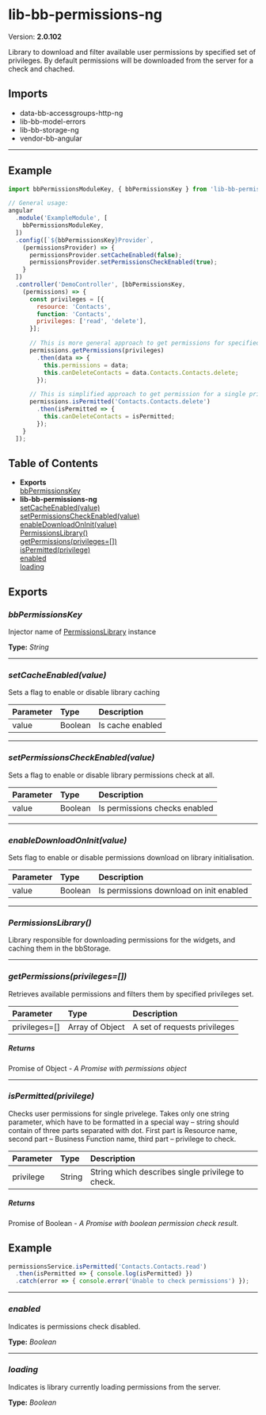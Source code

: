 # lib-bb-permissions-ng


Version: **2.0.102**

Library to download and filter available user permissions by specified set of privileges.
By default permissions will be downloaded from the server for a check and chached.

## Imports

* data-bb-accessgroups-http-ng
* lib-bb-model-errors
* lib-bb-storage-ng
* vendor-bb-angular

---

## Example

```javascript
import bbPermissionsModuleKey, { bbPermissionsKey } from 'lib-bb-permissions-ng';

// General usage:
angular
  .module('ExampleModule', [
    bbPermissionsModuleKey,
  ])
  .config([`${bbPermissionsKey}Provider`,
    (permissionsProvider) => {
      permissionsProvider.setCacheEnabled(false);
      permissionsProvider.setPermissionsCheckEnabled(true);
    }
  ])
  .controller('DemoController', [bbPermissionsKey,
    (permissions) => {
      const privileges = [{
        resource: 'Contacts',
        function: 'Contacts',
        privileges: ['read', 'delete'],
      }];

      // This is more general approach to get permissions for specified privileges
      permissions.getPermissions(privileges)
        .then(data => {
          this.permissions = data;
          this.canDeleteContacts = data.Contacts.Contacts.delete;
        });

      // This is simplified approach to get permission for a single privilege
      permissions.isPermitted('Contacts.Contacts.delete')
        .then(isPermitted => {
          this.canDeleteContacts = isPermitted;
        });
    }
  ]);
```

## Table of Contents
- **Exports**<br/>    <a href="#bbPermissionsKey">bbPermissionsKey</a><br/>
- **lib-bb-permissions-ng**<br/>    <a href="#lib-bb-permissions-ngsetCacheEnabled">setCacheEnabled(value)</a><br/>    <a href="#lib-bb-permissions-ngsetPermissionsCheckEnabled">setPermissionsCheckEnabled(value)</a><br/>    <a href="#lib-bb-permissions-ngenableDownloadOnInit">enableDownloadOnInit(value)</a><br/>    <a href="#lib-bb-permissions-ngPermissionsLibrary">PermissionsLibrary()</a><br/>    <a href="#lib-bb-permissions-nggetPermissions">getPermissions(privileges=[])</a><br/>    <a href="#lib-bb-permissions-ngisPermitted">isPermitted(privilege)</a><br/>    <a href="#lib-bb-permissions-ngenabled">enabled</a><br/>    <a href="#lib-bb-permissions-ngloading">loading</a><br/>

## Exports

### <a name="bbPermissionsKey"></a>*bbPermissionsKey*

Injector name of [PermissionsLibrary](#PermissionsLibrary) instance

**Type:** *String*


---

### <a name="lib-bb-permissions-ngsetCacheEnabled"></a>*setCacheEnabled(value)*

Sets a flag to enable or disable library caching

| Parameter | Type | Description |
| :-- | :-- | :-- |
| value | Boolean | Is cache enabled |

---

### <a name="lib-bb-permissions-ngsetPermissionsCheckEnabled"></a>*setPermissionsCheckEnabled(value)*

Sets a flag to enable or disable library permissions check at all.

| Parameter | Type | Description |
| :-- | :-- | :-- |
| value | Boolean | Is permissions checks enabled |

---

### <a name="lib-bb-permissions-ngenableDownloadOnInit"></a>*enableDownloadOnInit(value)*

Sets flag to enable or disable permissions download on library initialisation.

| Parameter | Type | Description |
| :-- | :-- | :-- |
| value | Boolean | Is permissions download on init enabled |

---

### <a name="lib-bb-permissions-ngPermissionsLibrary"></a>*PermissionsLibrary()*

Library responsible for downloading permissions for the widgets,
and caching them in the bbStorage.

---

### <a name="lib-bb-permissions-nggetPermissions"></a>*getPermissions(privileges=[])*

Retrieves available permissions and filters them by specified privileges set.

| Parameter | Type | Description |
| :-- | :-- | :-- |
| privileges=[] | Array of Object | A set of requests privileges |

##### Returns

Promise of Object - *A Promise with permissions object*

---

### <a name="lib-bb-permissions-ngisPermitted"></a>*isPermitted(privilege)*

Checks user permissions for single privelege. Takes only one string parameter,
which have to be formatted in a special way – string should contain of three parts
separated with dot.
First part is Resource name, second part – Business Function name,
third part – privilege to check.

| Parameter | Type | Description |
| :-- | :-- | :-- |
| privilege | String | String which describes single privilege to check. |

##### Returns

Promise of Boolean - *A Promise with boolean permission check result.*

## Example

```javascript
permissionsService.isPermitted('Contacts.Contacts.read')
  .then(isPermitted => { console.log(isPermitted) })
  .catch(error => { console.error('Unable to check permissions') });
```

---
### <a name="lib-bb-permissions-ngenabled"></a>*enabled*

Indicates is permissions check disabled.

**Type:** *Boolean*


---
### <a name="lib-bb-permissions-ngloading"></a>*loading*

Indicates is library currently loading permissions from the server.

**Type:** *Boolean*

